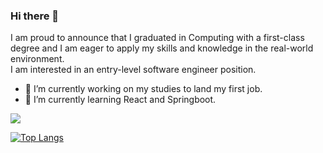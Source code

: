 ### Hi there 👋
I am proud to announce that I graduated in Computing with a first-class degree and I am eager to apply my skills and knowledge in the real-world environment.  
I am interested in an entry-level software engineer position.
 
- 🔭 I’m currently working on my studies to land my first job.
- 🌱 I’m currently learning React and Springboot.

<img src="https://github-readme-stats-sigma-five.vercel.app/api?username=GusRiffel&show_icons=true"/>

[![Top Langs](https://github-readme-stats-sigma-five.vercel.app/api/top-langs/?username=GusRiffel&layout=compact)](https://github.com/GusRiffel/github-readme-stats)


<!--
**GusRiffel/GusRiffel** is a ✨ _special_ ✨ repository because its `README.md` (this file) appears on your GitHub profile.

Here are some ideas to get you started:


- 👯 I’m looking to collaborate on ...
- 🤔 I’m looking for help with ...
- 💬 Ask me about ...
- 📫 How to reach me: ...
- 😄 Pronouns: ...
- ⚡ Fun fact: ...
-->

